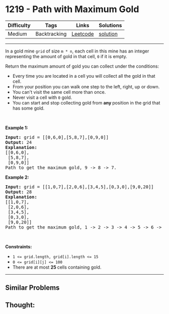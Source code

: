 # 1219 - Path with Maximum Gold

Difficulty  | Tags | Links | Solutions
----------- | ---- | ----- | -----
Medium | Backtracking | [Leetcode](https://leetcode.com/problems/path-with-maximum-gold) | [solution](https://leetcode.com/problems/path-with-maximum-gold/solution/)


-----------

<p>In a gold mine <code>grid</code>&nbsp;of size <code>m * n</code>,&nbsp;each cell in this mine has an integer representing the amount of gold&nbsp;in that cell,&nbsp;<code>0</code> if it is empty.</p>

<p>Return the maximum amount of gold you&nbsp;can collect under the conditions:</p>

<ul>
	<li>Every time you are located in a cell you will collect all the gold in that cell.</li>
	<li>From your position you can walk one step to the left, right, up or down.</li>
	<li>You can&#39;t visit the same cell more than once.</li>
	<li>Never visit a cell with&nbsp;<code>0</code> gold.</li>
	<li>You can start and stop collecting gold from&nbsp;<strong>any </strong>position in the grid that has some gold.</li>
</ul>

<p>&nbsp;</p>
<p><strong>Example 1:</strong></p>

<pre>
<strong>Input:</strong> grid = [[0,6,0],[5,8,7],[0,9,0]]
<strong>Output:</strong> 24
<strong>Explanation:</strong>
[[0,6,0],
 [5,8,7],
 [0,9,0]]
Path to get the maximum gold, 9 -&gt; 8 -&gt; 7.
</pre>

<p><strong>Example 2:</strong></p>

<pre>
<strong>Input:</strong> grid = [[1,0,7],[2,0,6],[3,4,5],[0,3,0],[9,0,20]]
<strong>Output:</strong> 28
<strong>Explanation:</strong>
[[1,0,7],
 [2,0,6],
 [3,4,5],
 [0,3,0],
 [9,0,20]]
Path to get the maximum gold, 1 -&gt; 2 -&gt; 3 -&gt; 4 -&gt; 5 -&gt; 6 -&gt; 7.
</pre>

<p>&nbsp;</p>
<p><strong>Constraints:</strong></p>

<ul>
	<li><code>1 &lt;= grid.length,&nbsp;grid[i].length &lt;= 15</code></li>
	<li><code>0 &lt;= grid[i][j] &lt;= 100</code></li>
	<li>There are at most <strong>25&nbsp;</strong>cells containing gold.</li>
</ul>

-----------


## Similar Problems




## Thought:
